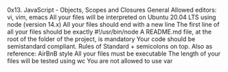 0x13. JavaScript - Objects, Scopes and Closures
General
Allowed editors: vi, vim, emacs
All your files will be interpreted on Ubuntu 20.04 LTS using node (version 14.x)
All your files should end with a new line
The first line of all your files should be exactly #!/usr/bin/node
A README.md file, at the root of the folder of the project, is mandatory
Your code should be semistandard compliant. Rules of Standard + semicolons on top. Also as reference: AirBnB style
All your files must be executable
The length of your files will be tested using wc
You are not allowed to use var

